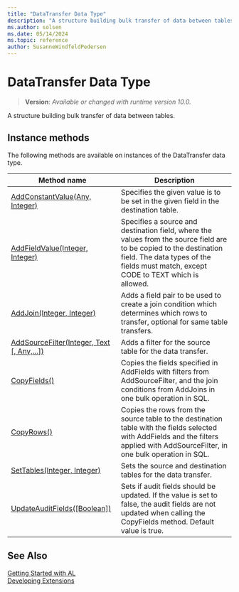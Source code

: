 ```yaml
---
title: "DataTransfer Data Type"
description: "A structure building bulk transfer of data between tables."
ms.author: solsen
ms.date: 05/14/2024
ms.topic: reference
author: SusanneWindfeldPedersen
---
```

[//]: # (START>DO_NOT_EDIT)
[//]: # (IMPORTANT:Do not edit any of the content between here and the END>DO_NOT_EDIT.)
[//]: # (Any modifications should be made in the .xml files in the ModernDev repo.)
# DataTransfer Data Type
> **Version**: _Available or changed with runtime version 10.0._

A structure building bulk transfer of data between tables.



## Instance methods
The following methods are available on instances of the DataTransfer data type.

|Method name|Description|
|-----------|-----------|
|[AddConstantValue(Any, Integer)](datatransfer-addconstantvalue-method.md)|Specifies the given value is to be set in the given field in the destination table.|
|[AddFieldValue(Integer, Integer)](datatransfer-addfieldvalue-method.md)|Specifies a source and destination field, where the values from the source field are to be copied to the destination field. The data types of the fields must match, except CODE to TEXT which is allowed.|
|[AddJoin(Integer, Integer)](datatransfer-addjoin-method.md)|Adds a field pair to be used to create a join condition which determines which rows to transfer, optional for same table transfers.|
|[AddSourceFilter(Integer, Text [, Any,...])](datatransfer-addsourcefilter-method.md)|Adds a filter for the source table for the data transfer.|
|[CopyFields()](datatransfer-copyfields-method.md)|Copies the fields specified in AddFields with filters from AddSourceFilter, and the join conditions from AddJoins in one bulk operation in SQL.|
|[CopyRows()](datatransfer-copyrows-method.md)|Copies the rows from the source table to the destination table with the fields selected with AddFields and the filters applied with AddSourceFilter, in one bulk operation in SQL.|
|[SetTables(Integer, Integer)](datatransfer-settables-method.md)|Sets the source and destination tables for the data transfer.|
|[UpdateAuditFields([Boolean])](datatransfer-updateauditfields-method.md)|Sets if audit fields should be updated. If the value is set to false, the audit fields are not updated when calling the CopyFields method. Default value is true.|

[//]: # (IMPORTANT: END>DO_NOT_EDIT)

## See Also

[Getting Started with AL](../../devenv-get-started.md)  
[Developing Extensions](../../devenv-dev-overview.md)  